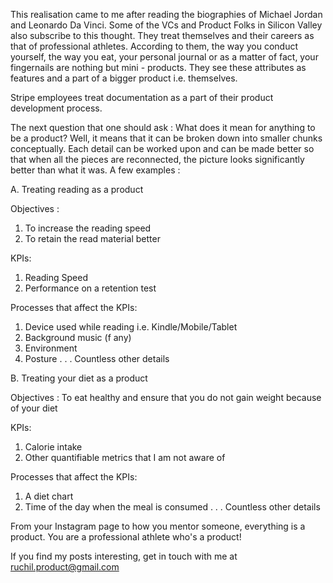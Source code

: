 This realisation came to me after reading the biographies of Michael Jordan and Leonardo Da Vinci. Some of the VCs and Product Folks in Silicon Valley also subscribe to this thought. They treat themselves and their careers as that of professional athletes. According to them, the way you conduct yourself, the way you eat, your personal journal or as a matter of fact, your fingernails are nothing but mini - products. They see these attributes as features and a part of a bigger product i.e. themselves. 

Stripe employees treat documentation as a part of their product development process. 

The next question that one should ask  : What does it mean for anything to be a product? Well, it means that it can be broken down into smaller chunks conceptually. Each detail can be worked upon and can be made better so that when all the pieces are reconnected, the picture looks significantly better than what it was. A few examples :  


A. Treating reading as a product 

Objectives : 

1. To increase the reading speed 
2. To retain the read material better 

KPIs: 

1. Reading Speed 
2. Performance on a retention test 

Processes that affect the KPIs: 

1. Device used while reading i.e. Kindle/Mobile/Tablet 
2. Background music (f any)
3. Environment 
4. Posture 
.
.
. Countless other details 

B. Treating your diet as a product  

Objectives : To eat healthy and ensure that you do not gain weight because of your diet 

KPIs: 

1. Calorie intake 
2. Other quantifiable metrics that I am not aware of 

Processes that affect the KPIs: 

1. A diet chart 
2. Time of the day when the meal is consumed 
.
.
. Countless other details 

From your Instagram page to how you mentor someone, everything is a product. You are a professional athlete who's a product! 

If you find my posts interesting, get in touch with me at [ruchil.product@gmail.com](mailto:ruchil.product@gmail.com)